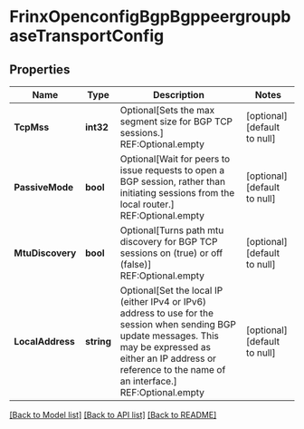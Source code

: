 # FrinxOpenconfigBgpBgppeergroupbaseTransportConfig

## Properties
Name | Type | Description | Notes
------------ | ------------- | ------------- | -------------
**TcpMss** | **int32** | Optional[Sets the max segment size for BGP TCP sessions.] REF:Optional.empty | [optional] [default to null]
**PassiveMode** | **bool** | Optional[Wait for peers to issue requests to open a BGP session, rather than initiating sessions from the local router.] REF:Optional.empty | [optional] [default to null]
**MtuDiscovery** | **bool** | Optional[Turns path mtu discovery for BGP TCP sessions on (true) or off (false)] REF:Optional.empty | [optional] [default to null]
**LocalAddress** | **string** | Optional[Set the local IP (either IPv4 or IPv6) address to use for the session when sending BGP update messages.  This may be expressed as either an IP address or reference to the name of an interface.] REF:Optional.empty | [optional] [default to null]

[[Back to Model list]](../README.md#documentation-for-models) [[Back to API list]](../README.md#documentation-for-api-endpoints) [[Back to README]](../README.md)


